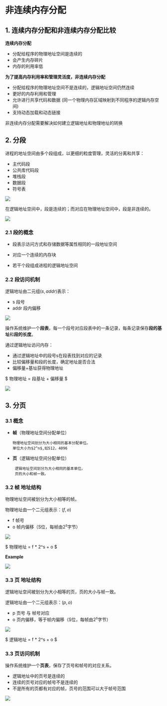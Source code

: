 # 非连续内存分配

## 1. 连续内存分配和非连续内存分配比较

**连续内存分配**

- 分配给程序的物理地址空间是连续的
- 会产生内存碎片
- 内存的利用率低


**为了提高内存利用率和管理灵活度，非连续内存分配**

- 分配给程序的物理地址空间不是连续的，逻辑地址空间仍然连续
- 更好的内存利用和管理
- 允许进行共享代码和数据 (同一个物理内存区域映射到不同程序的逻辑内存空间)
- 支持动态加载和动态链接

非连续内存分配需要解决如何建立逻辑地址和物理地址的转换
  

## 2. 分段

进程的地址空间由多个段组成，以更细的粒度管理，灵活的分离和共享：

- 主代码段
- 公共库代码段
- 堆栈段
- 数据段
- 符号表

![](https://gitee.com/existorlive/exist-or-live-pic/raw/master/%E6%88%AA%E5%B1%8F2020-10-16%20%E4%B8%8B%E5%8D%882.13.27.png)


在逻辑地址空间中，段是连续的；而对应在物理地址空间中，段是非连续的。

![](https://gitee.com/existorlive/exist-or-live-pic/raw/master/%E6%88%AA%E5%B1%8F2020-10-16%20%E4%B8%8B%E5%8D%882.15.26.png)

### 2.1 段的概念

- 段表示访问方式和存储数据等属性相同的一段地址空间

- 对应一个连续的内存块

- 若干个段组成进程的逻辑地址空间


### 2.2 段访问机制

逻辑地址由二元组$(s,addr)$表示：

- s 段号
- addr 段内偏移

![](https://gitee.com/existorlive/exist-or-live-pic/raw/master/%E6%88%AA%E5%B1%8F2020-10-16%20%E4%B8%8B%E5%8D%882.37.52.png)


操作系统维护一个**段表**，每一个段号对应段表中的一条记录，每条记录保存**段的基址**和**段的长度**。 

通过逻辑地址访问内存：

- 通过逻辑地址中的段号s在段表找到对应的记录
- 比较偏移量和段的长度，确定地址是否合法
- 偏移量+基址获得物理地址

$
物理地址 = 段基址 + 偏移量
$

![](https://gitee.com/existorlive/exist-or-live-pic/raw/master/%E6%88%AA%E5%B1%8F2020-10-16%20%E4%B8%8B%E5%8D%882.44.08.png)

## 3. 分页

### 3.1 概念

- **帧**（物理地址空间分配单位）
    
      物理地址空间划分为大小相同的基本分配单位。
      单位大小为$2^n$,如512，4096

- **页**（逻辑地址空间分配单位）

       逻辑地址空间划分为大小相同的基本单位。
       页的大小和帧一致。

### 3.2 帧 地址结构

物理地址空间被划分为大小相等的帧。

物理地址由一个二元组表示：$(f,o)$

 - f 帧号 
 - o 帧内偏移（S位，每帧由$2^s$字节）
  
![](https://gitee.com/existorlive/exist-or-live-pic/raw/master/%E6%88%AA%E5%B1%8F2020-10-16%20%E4%B8%8B%E5%8D%883.07.08.png)

$
物理地址 = f * 2^s + o
$

**Example**

![](https://gitee.com/existorlive/exist-or-live-pic/raw/master/%E6%88%AA%E5%B1%8F2020-10-16%20%E4%B8%8B%E5%8D%883.09.00.png)

### 3.3 页 地址结构

逻辑地址空间被划分为大小相等的页，页的大小与帧一致。

逻辑地址由一个二元组表示：$(p,o)$

 - p 页号 与 帧号对应
 - o 页内偏移，等于帧内偏移（S位，每帧由$2^s$字节）

![](https://gitee.com/existorlive/exist-or-live-pic/raw/master/%E6%88%AA%E5%B1%8F2020-10-16%20%E4%B8%8B%E5%8D%883.13.13.png)

$
逻辑地址 = f * 2^s + o
$

### 3.3 页访问机制

操作系统维护一个**页表**，保存了页号和帧号的对应关系。

- 逻辑地址中的页号是连续的
- 连续的页号对应的帧号不是连续的
- 不是所有的页都有对应的帧，页号的范围可以大于帧号范围
  

![](https://gitee.com/existorlive/exist-or-live-pic/raw/master/%E6%88%AA%E5%B1%8F2020-10-16%20%E4%B8%8B%E5%8D%883.41.10.png)










 











  



